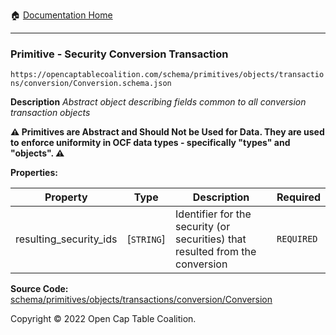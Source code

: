 :house: [Documentation Home](../../../../../../)

---

### Primitive - Security Conversion Transaction

`https://opencaptablecoalition.com/schema/primitives/objects/transactions/conversion/Conversion.schema.json`

**Description** _Abstract object describing fields common to all conversion transaction objects_

**:warning: Primitives are Abstract and Should Not be Used for Data. They are used to enforce uniformity in OCF data types - specifically "types" and "objects". :warning:**

**Properties:**

| Property               | Type       | Description                                                                   | Required   |
| ---------------------- | ---------- | ----------------------------------------------------------------------------- | ---------- |
| resulting_security_ids | [`STRING`] | Identifier for the security (or securities) that resulted from the conversion | `REQUIRED` |

**Source Code:** [schema/primitives/objects/transactions/conversion/Conversion](/../../../../../../../schema/primitives/objects/transactions/conversion/Conversion.schema.json)

Copyright © 2022 Open Cap Table Coalition.
